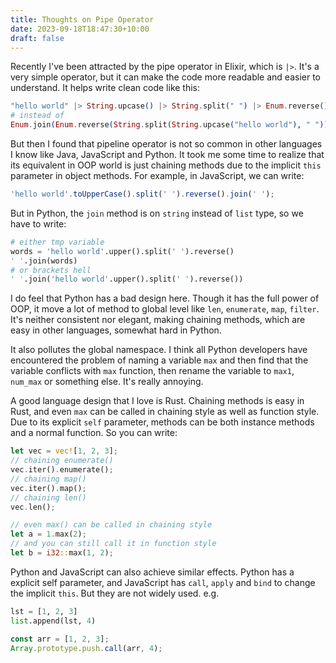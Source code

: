 ```yaml
---
title: Thoughts on Pipe Operator
date: 2023-09-18T18:47:30+10:00
draft: false
---
```


Recently I've been attracted by the pipe operator in Elixir, which is `|>`. It's a very simple operator, but it can make the code more readable and easier to understand. It helps write clean code like this:

```elixir
"hello world" |> String.upcase() |> String.split(" ") |> Enum.reverse() |> Enum.join(" ")
# instead of
Enum.join(Enum.reverse(String.split(String.upcase("hello world"), " ")), " ")
```

But then I found that pipeline operator is not so common in other languages I know like Java, JavaScript and Python. It took me some time to realize that its equivalent in OOP world is just chaining methods due to the implicit `this` parameter in object methods. For example, in JavaScript, we can write:

```javascript
'hello world'.toUpperCase().split(' ').reverse().join(' ');
```

But in Python, the `join` method is on `string` instead of `list` type, so we have to write:

```python
# either tmp variable
words = 'hello world'.upper().split(' ').reverse()
' '.join(words)
# or brackets hell
' '.join('hello world'.upper().split(' ').reverse())
```

I do feel that Python has a bad design here. Though it has the full power of OOP, it move a lot of method to global level like `len`, `enumerate`, `map`, `filter`. It's neither consistent nor elegant, making chaining methods, which are easy in other languages, somewhat hard in Python.

It also pollutes the global namespace. I think all Python developers have encountered the problem of naming a variable `max` and then find that the variable conflicts with `max` function, then rename the variable to `max1`, `num_max` or something else. It's really annoying.

A good language design that I love is Rust. Chaining methods is easy in Rust, and even `max` can be called in chaining style as well as function style. Due to its explicit `self` parameter, methods can be both instance methods and a normal function. So you can write:

```rust
let vec = vec![1, 2, 3];
// chaining enumerate()
vec.iter().enumerate();
// chaining map()
vec.iter().map();
// chaining len()
vec.len();

// even max() can be called in chaining style
let a = 1.max(2);
// and you can still call it in function style
let b = i32::max(1, 2);
```

Python and JavaScript can also achieve similar effects. Python has a explicit self parameter, and JavaScript has `call`, `apply` and `bind` to change the implicit `this`. But they are not widely used. e.g.

```python
lst = [1, 2, 3]
list.append(lst, 4)
```

```javascript
const arr = [1, 2, 3];
Array.prototype.push.call(arr, 4);
```
